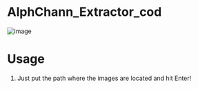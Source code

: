 # AlphChann_Extractor_cod

![image](https://upload.wikimedia.org/wikipedia/commons/5/59/RGBA_Logo_Circle-Variable_Transparency-Large.png)

# Usage

1. Just put the path where the images are located and hit Enter!
